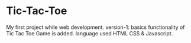 # Tic-Tac-Toe
My first project while web development.
version-1: basics functionality of Tic Tac Toe Game is added.
language used HTML CSS & Javascript.

